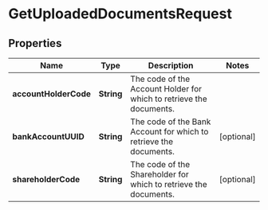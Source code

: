 

# GetUploadedDocumentsRequest


## Properties

| Name | Type | Description | Notes |
|------------ | ------------- | ------------- | -------------|
|**accountHolderCode** | **String** | The code of the Account Holder for which to retrieve the documents. |  |
|**bankAccountUUID** | **String** | The code of the Bank Account for which to retrieve the documents. |  [optional] |
|**shareholderCode** | **String** | The code of the Shareholder for which to retrieve the documents. |  [optional] |



